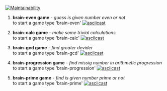 [![Maintainability](https://api.codeclimate.com/v1/badges/045310a6781a92453cd4/maintainability)](https://codeclimate.com/github/JukkaHeller/jukka-project-lvl1/maintainability)


1. **brain-even game** - *guess is given number even or not*  
to start a game type 'brain-even'
[![asciicast](https://asciinema.org/a/Hnc4RdBJWTVvkBDbmkrTisM3l.svg)](https://asciinema.org/a/Hnc4RdBJWTVvkBDbmkrTisM3l)

2. **brain-calc game** - *make some trivial calculations*  
to start a game type 'brain-calc'
[![asciicast](https://asciinema.org/a/EBbX3EU2YVieIsQ34i8Edsrwg.svg)](https://asciinema.org/a/EBbX3EU2YVieIsQ34i8Edsrwg)

3. **brain-gcd game** - *find greater devider*  
to start a game type 'brain-gcd'
[![asciicast](https://asciinema.org/a/Qg6XPvdPEDByUW830GkXa1RYQ.svg)](https://asciinema.org/a/Qg6XPvdPEDByUW830GkXa1RYQ)

4. **brain-progression game** - *find missig number in arithmetic progression*  
to start a game type 'brain-progression'
[![asciicast](https://asciinema.org/a/dOA2ByOmzgBkAPuycgLrcC3JV.svg)](https://asciinema.org/a/dOA2ByOmzgBkAPuycgLrcC3JV)

5. **brain-prime game** - *find is given number prime or not*  
to start a game type 'brain-prime'
[![asciicast](https://asciinema.org/a/7gNNXUjDHkw3kUFsgbENPwcdO.svg)](https://asciinema.org/a/7gNNXUjDHkw3kUFsgbENPwcdO)
